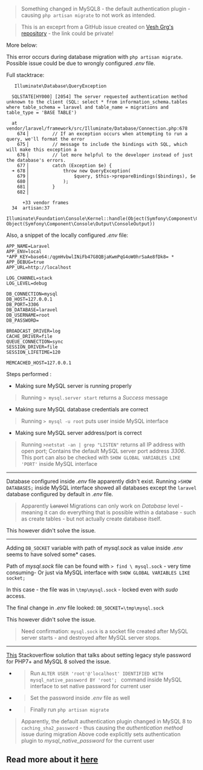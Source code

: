 



<script>
window.print()
</script>
> Something changed in MySQL8 - the default authentication plugin - causing `php artisan migrate` to not work as intended.

> This is an exceprt from a GitHub issue created on [Vesh Grg's repository](https://github.com/VeshGrg/laravel_email_notify) - the link could be private!

More below:

This error occurs during database migration with `php artisan migrate`.
Possible issue could be due to wrongly configured *.env* file.

Full stacktrace:

```
   Illuminate\Database\QueryException 

  SQLSTATE[HY000] [2054] The server requested authentication method unknown to the client (SQL: select * from information_schema.tables where table_schema = laravel and table_name = migrations and table_type = 'BASE TABLE')

  at vendor/laravel/framework/src/Illuminate/Database/Connection.php:678
    674▕         // If an exception occurs when attempting to run a query, we'll format the error
    675▕         // message to include the bindings with SQL, which will make this exception a
    676▕         // lot more helpful to the developer instead of just the database's errors.
    677▕         catch (Exception $e) {
  ➜ 678▕             throw new QueryException(
    679▕                 $query, $this->prepareBindings($bindings), $e
    680▕             );
    681▕         }
    682▕ 

      +33 vendor frames 
  34  artisan:37
      Illuminate\Foundation\Console\Kernel::handle(Object(Symfony\Component\Console\Input\ArgvInput), Object(Symfony\Component\Console\Output\ConsoleOutput))
```

Also, a snippet of the locally configured *.env* file:

```
APP_NAME=Laravel
APP_ENV=local
*APP_KEY=base64:/qgmHvbwlINiFb47G8QBjaKwmPqG4oW0hrSaAe8fDk8= *
APP_DEBUG=true
APP_URL=http://localhost

LOG_CHANNEL=stack
LOG_LEVEL=debug

DB_CONNECTION=mysql
DB_HOST=127.0.0.1
DB_PORT=3306
DB_DATABASE=laravel
DB_USERNAME=root
DB_PASSWORD=

BROADCAST_DRIVER=log
CACHE_DRIVER=file
QUEUE_CONNECTION=sync
SESSION_DRIVER=file
SESSION_LIFETIME=120

MEMCACHED_HOST=127.0.0.1 
```
Steps performed :

- Making sure MySQL server is running properly
> Running `> mysql.server start` returns a *Success* message

- Making sure MySQL database credentials are correct
> Running `> mysql -u root` puts user inside MySQL interface

- Making sure MySQL server address/port is correct
> Running `>netstat -an | grep "LISTEN"` returns all IP address with open port; Contains the default MySQL server port address *3306*. This port can also be checked with `SHOW GLOBAL VARIABLES LIKE 'PORT'` inside MySQL interface


---

Database configured inside *.env* file apparently didn't exist.
Running `>SHOW DATABASES;` inside MySQL interface showed all databases except the `laravel` database configured by default in *.env* file.
> Apparently ~~Laravel~~ Migrations can only work on *Database* level - meaning it can do everything that is possible within a database - such as create tables - but not actually create database itself.

This however didn't solve the issue.

---

Adding `DB_SOCKET` variable with path of *mysql.sock* as value inside *.env* seems to have solved some* cases.

Path of *mysql.sock* file can be found with `> find \ mysql.sock` - very time consuming-
Or just via MySQL interface with `SHOW GLOBAL VARIABLES LIKE socket;`

In this case - the file was in `\tmp\mysql.sock` - locked even with *sudo* access.

The final change in *.env* file looked:
`DB_SOCKET=\tmp\mysql.sock`

This however didn't solve the issue.

> Need confirmation: `mysql.sock` is a socket file created after MySQL server starts - and destroyed after MySQL server stops.

---

[This](https://stackoverflow.com/questions/50547724/how-to-resolve-the-error-sql-authentication-method-unknown-in-laravel-mysql) Stackoverflow solution that talks about setting legacy style password for PHP7+ and MySQL 8 solved the issue.

- >  Run `ALTER USER 'root'@'localhost' IDENTIFIED WITH mysql_native_password BY 'root'; ` command inside MySQL interface to set native password for current user
- > Set the password inside *.env* file as well
- > Finally run `php artisan migrate`

> Apparently, the default authentication plugin changed in MySQL 8 to `caching_sha2_password` - thus causing the *authentication method* issue during migration
Above code explicitly sets authentication plugin to *mysql_native_password* for the current user

Read more about it [here](https://mysqlserverteam.com/upgrading-to-mysql-8-0-default-authentication-plugin-considerations/)
---

